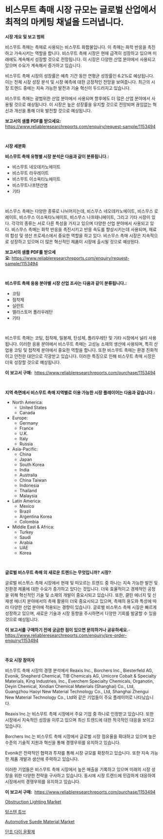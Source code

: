 <p><h1>비스무트 촉매 시장 규모는 글로벌 산업에서 최적의 마케팅 채널을 드러냅니다.</h1></p><p><strong>시장 개요 및 보고 범위</strong></p>
<p><p>비스무트 촉매는 촉매로 사용되는 비스무트 화합물입니다. 이 촉매는 화학 반응을 촉진하고 가속시키는 역할을 합니다. 비스무트 촉매 시장은 현재 급격히 성장하고 있으며 미래에도 계속해서 성장할 것으로 전망됩니다. 이 시장은 다양한 산업 분야에서 사용되고 있으며 수요가 계속해서 증가하고 있습니다. </p><p>비스무트 촉매 시장의 성장률은 예측 기간 동안 연평균 성장률인 6.2%로 예상됩니다. 이는 전체 시장 성장 분석 및 시장 예측에 대한 긍정적인 전망을 보여줍니다. 최근의 시장 트렌드 중에는 지속 가능한 발전과 기술 혁신이 두드러지고 있습니다. </p><p>비스무트 촉매는 광범위한 산업 분야에서 사용되며 향후에도 더 많은 산업 분야에서 사용될 것으로 예상됩니다. 이 시장은 높은 성장률을 유지할 것으로 전망되며 끊임없는 혁신과 개선을 통해 더욱 발전할 것으로 예상됩니다.</p></p>
<p><strong>보고서의 샘플 PDF를 받으세요:</strong> <a href="https://www.reliableresearchreports.com/enquiry/request-sample/1153494">https://www.reliableresearchreports.com/enquiry/request-sample/1153494</a></p>
<p>&nbsp;</p>
<p><strong>시장 세분화</strong></p>
<p><strong>비스무트 촉매 유형별 시장 분석은 다음과 같이 분류됩니다.:</strong></p>
<p><ul><li>비스무트 네오데카노에이트</li><li>비스무트 라우레이트</li><li>비스무트 이소옥타노에이트</li><li>비스무트나프텐산염</li><li>기타</li></ul></p>
<p>&nbsp;</p>
<p><p>비스무스 촉매는 다양한 종류로 나뉘어지는데, 비스무스 네오데카노에이트, 비스무스 로레이트, 비스무스 이소옥타노에이트, 비스무스 나프테니에이트, 그리고 기타 시장이 있다. 각각의 종류는 서로 다른 특성을 가지고 있으며 다양한 산업 분야에서 사용되고 있다. 비스무스 촉매는 화학 반응을 촉진시키고 반응 속도를 향상시키는데 사용되며, 재료의 합성 및 생산 프로세스에서 중요한 역할을 하고 있다. 비스무스 촉매 시장은 지속적으로 성장하고 있으며 더 많은 혁신적인 제품이 시장에 출시될 것으로 예상된다.</p></p>
<p><strong>보고서의 샘플 PDF를 받으세요:</strong>&nbsp;<a href="https://www.reliableresearchreports.com/enquiry/request-sample/1153494">https://www.reliableresearchreports.com/enquiry/request-sample/1153494</a></p>
<p>&nbsp;</p>
<p><strong> 비스무트 촉매 응용 분야별 시장 산업 조사는 다음과 같이 분류됩니다.:</strong></p>
<p><ul><li>코팅</li><li>점착제</li><li>실란트</li><li>엘라스토머 폴리우레탄</li><li>기타</li></ul></p>
<p>&nbsp;</p>
<p><p>비스무트 촉매는 코팅, 접착제, 밀봉제, 탄성체, 폴리우레탄 및 기타 시장에서 널리 사용됩니다. 이러한 응용 분야에서 비스무트 촉매는 고성능 소재의 생산에 사용되며, 특히 산업용 코팅 및 접착제 분야에서 중요한 역할을 합니다. 또한 비스무트 촉매는 환경 친화적이고 안전한 대안으로 각광받고 있습니다. 이러한 특징으로 인해 비스무트 촉매 시장은 더욱 성장할 것으로 예상됩니다.</p></p>
<p><strong>이 보고서 구매:</strong>&nbsp; <a href="https://www.reliableresearchreports.com/purchase/1153494">https://www.reliableresearchreports.com/purchase/1153494</a></p>
<p>&nbsp;</p>
<p><strong>지역 측면에서 비스무트 촉매 지역별로 이용 가능한 시장 플레이어는 다음과 같습니다.:</strong></p>
<p><ul>
    <li>
        North America:
        <ul>
            <li>United States</li>
            <li>Canada</li>
        </ul>
    </li>
    <li>
        Europe:
        <ul>
            <li>Germany</li>
            <li>France</li>
            <li>U.K.</li>
            <li>Italy</li>
            <li>Russia</li>
        </ul>
    </li>
    <li>
        Asia-Pacific:
        <ul>
            <li>China</li>
            <li>Japan</li>
            <li>South Korea</li>
            <li>India</li>
            <li>Australia</li>
            <li>China Taiwan</li>
            <li>Indonesia</li>
            <li>Thailand</li>
            <li>Malaysia</li>
        </ul>
    </li>
    <li>
        Latin America:
        <ul>
            <li>Mexico</li>
            <li>Brazil</li>
            <li>Argentina Korea</li>
            <li>Colombia</li>
        </ul>
    </li>
    <li>
        Middle East & Africa:
        <ul>
            <li>Turkey</li>
            <li>Saudi</li>
            <li>Arabia</li>
            <li>UAE</li>
            <li>Korea</li>
        </ul>
    </li>
    </ul></p>
<p>&nbsp;</p>
<p><strong>글로벌 비스무트 촉매 의 새로운 트렌드는 무엇입니까? 시장?</strong></p>
<p><p>글로벌 비스뮈스 촉매 시장에서 현재 및 떠오르는 트렌드 중 하나는 지속 가능한 발전 및 친환경 제품에 대한 수요가 증가하고 있다는 것입니다. 더욱 효율적이고 경제적인 공정을 위해 혁신적인 기술 및 소재의 개발이 중요시되고 있습니다. 또한, 클린 에너지 및 신재생 에너지 분야에서의 촉매 활용이 더욱 중요시되고 있으며, 촉매의 용도와 특성에 따라 다양한 산업 분야에 적용되는 경향이 있습니다. 글로벌 비스뮈스 촉매 시장은 빠르게 성장하고 있으며, 새로운 기술과 시장 동향을 주시하면서 다양한 기회를 발굴할 수 있을 것으로 예상됩니다.</p></p>
<p><strong>이 보고서를 구매하기 전에 궁금한 점이 있으면 문의하거나 공유하세요.</strong>- <a href="https://www.reliableresearchreports.com/enquiry/pre-order-enquiry/1153494">https://www.reliableresearchreports.com/enquiry/pre-order-enquiry/1153494</a></p>
<p>&nbsp;</p>
<p><strong>주요 시장 참여자</strong></p>
<p><p>비스무트 촉매 시장의 경쟁 분석에서 Reaxis Inc., Borchers Inc., Biesterfeld AG, Evonik, Shepherd Chemical, TIB Chemicals AG, Umicore Cobalt & Specialty Materials, King Industries, Inc., Everchem Specialty Chemicals, Organotin, Deyin Chemical, Xindian Chemical Materials (Shanghai) Co., Ltd, Guangzhou Haoyi New Material Technology Co., Ltd, Shanghai Zhengui New Material Technology Co., Ltd와 같은 기업들이 주요 플레이어로 나타났습니다.</p><p>Reaxis Inc.는 비스무트 촉매 시장에서 주요 기업 중 하나로 인정받고 있습니다. 또한 시장에서 지속적인 성장을 이루고 있으며 최신 트렌드에 대한 적극적인 대응을 보이고 있습니다.</p><p>Borchers Inc.는 비스무트 촉매 시장에서 글로벌 시장 점유율을 확대하고 있으며 높은 수준의 기술적 지원과 혁신을 통해 경쟁우위를 유지하고 있습니다.</p><p>Evonik은 전략적인 협력과 투자를 통해 시장 규모를 확장하고 있습니다. 또한 지속 가능한 제품 개발과 생산에 주력하고 있습니다.</p><p>이러한 기업들은 비스무트 촉매 시장에서 높은 매출을 기록하고 있으며 미래의 시장 성장을 위한 다양한 전략을 구사하고 있습니다. 동시에 시장 트렌드에 민감하게 대응하여 시장에서의 경쟁우위를 유지하고 있습니다.</p></p>
<p><strong>이 보고서 구매:</strong>&nbsp;&nbsp;<a href="https://www.reliableresearchreports.com/purchase/1153494">https://www.reliableresearchreports.com/purchase/1153494</a></p>
<p><p><a href="https://view.publitas.com/reportprime-1/obstruction-lighting-market-research-report-the-key-to-successful-business-strategy-forecasted-for-period-from-2024-2031/">Obstruction Lighting Market</a></p><p><a href="https://github.com/vsap75a286l/Market-Research-Report-List-1/blob/main/66870153534.md">텅스텐 튜브</a></p><p><a href="https://fearless-okapi-6c8.notion.site/Automotive-Suede-Material-Market-Size-and-Growth-Market-Segmentation-Regional-and-Country-Breakdow-5bac898b339e4979be951758b29f27aa">Automotive Suede Material Market</a></p><p><a href="https://github.com/idcefvhkdut6/Market-Research-Report-List-1/blob/main/31320433533.md">단조 다이 윤활제</a></p></p>
